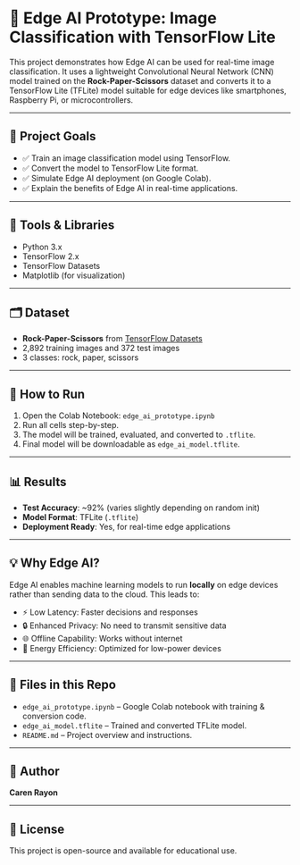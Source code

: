 # 🌟 Edge AI Prototype: Image Classification with TensorFlow Lite

This project demonstrates how Edge AI can be used for real-time image classification. It uses a lightweight Convolutional Neural Network (CNN) model trained on the **Rock-Paper-Scissors** dataset and converts it to a TensorFlow Lite (TFLite) model suitable for edge devices like smartphones, Raspberry Pi, or microcontrollers.

---

## 📌 Project Goals

- ✅ Train an image classification model using TensorFlow.
- ✅ Convert the model to TensorFlow Lite format.
- ✅ Simulate Edge AI deployment (on Google Colab).
- ✅ Explain the benefits of Edge AI in real-time applications.

---

## 🧠 Tools & Libraries

- Python 3.x
- TensorFlow 2.x
- TensorFlow Datasets
- Matplotlib (for visualization)

---

## 🗂️ Dataset

- **Rock-Paper-Scissors** from [TensorFlow Datasets](https://www.tensorflow.org/datasets/catalog/rock_paper_scissors)
- 2,892 training images and 372 test images
- 3 classes: rock, paper, scissors

---

## 🚀 How to Run

1. Open the Colab Notebook: `edge_ai_prototype.ipynb`
2. Run all cells step-by-step.
3. The model will be trained, evaluated, and converted to `.tflite`.
4. Final model will be downloadable as `edge_ai_model.tflite`.

---

## 📊 Results

- **Test Accuracy**: ~92% (varies slightly depending on random init)
- **Model Format**: TFLite (`.tflite`)
- **Deployment Ready**: Yes, for real-time edge applications

---

## 💡 Why Edge AI?

Edge AI enables machine learning models to run **locally** on edge devices rather than sending data to the cloud. This leads to:

- ⚡ Low Latency: Faster decisions and responses
- 🔒 Enhanced Privacy: No need to transmit sensitive data
- 🌐 Offline Capability: Works without internet
- 🔋 Energy Efficiency: Optimized for low-power devices

---

## 📁 Files in this Repo

- `edge_ai_prototype.ipynb` – Google Colab notebook with training & conversion code.
- `edge_ai_model.tflite` – Trained and converted TFLite model.
- `README.md` – Project overview and instructions.

---

## 📌 Author

**Caren Rayon**  


---

## 📜 License

This project is open-source and available for educational use.

